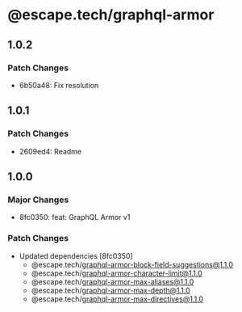 # @escape.tech/graphql-armor

## 1.0.2

### Patch Changes

- 6b50a48: Fix resolution

## 1.0.1

### Patch Changes

- 2609ed4: Readme

## 1.0.0

### Major Changes

- 8fc0350: feat: GraphQL Armor v1

### Patch Changes

- Updated dependencies [8fc0350]
  - @escape.tech/graphql-armor-block-field-suggestions@1.1.0
  - @escape.tech/graphql-armor-character-limit@1.1.0
  - @escape.tech/graphql-armor-max-aliases@1.1.0
  - @escape.tech/graphql-armor-max-depth@1.1.0
  - @escape.tech/graphql-armor-max-directives@1.1.0
